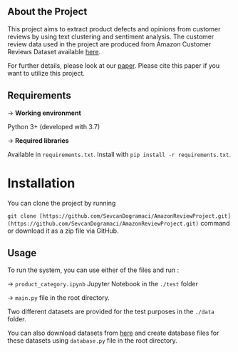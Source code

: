 ## About the Project

This project aims to extract product defects and opinions from customer reviews by using text clustering and sentiment analysis. The customer review data used in the project are produced from Amazon Customer Reviews Dataset available [here](https://s3.amazonaws.com/amazon-reviews-pds/readme.html). 

For further details, please look at our [paper](https://ieeexplore.ieee.org/document/9377851). Please cite this paper if you want to utilize this project.

## Requirements

→ **Working environment**

Python 3+ (developed with 3.7)

→ **Required libraries**

Available in `requirements.txt`. Install with `pip install -r requirements.txt`.

# **Installation**

You can clone the project by running 

`git clone [https://github.com/SevcanDogramaci/AmazonReviewProject.git](https://github.com/SevcanDogramaci/AmazonReviewProject.git)` command or download it as a zip file via GitHub.

## Usage

To run the system, you can use either of the files and run :

→ `product_category.ipynb` Jupyter Notebook in the `./test` folder 

→ `main.py` file in the root directory. 

Two different datasets are provided for the test purposes in the `./data` folder. 

You can also download datasets from [here](https://s3.amazonaws.com/amazon-reviews-pds/readme.html) and create database files for these datasets using `database.py` file in the root directory.
